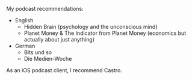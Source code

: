 My podcast recommendations:

* English
  * Hidden Brain (psychology and the unconscious mind)
  * Planet Money & The Indicator from Planet Money (economics but actually about just anything)
* German
  * Bits und so
  * Die Medien-Woche

As an iOS podcast client, I recommend Castro. 